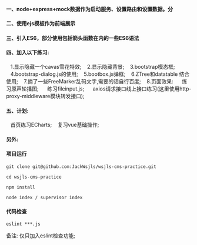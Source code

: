 #### 一、node+express+mock数据作为启动服务、设置路由和设置数据。分

#### 二、使用ejs模板作为前端展示

#### 三、引入ES6，部分使用包括箭头函数在内的一些ES6语法

#### 四、加入以下练习:

&nbsp;&nbsp;&nbsp;1.显示隐藏一个cavas雪花特效;
&nbsp;&nbsp;&nbsp;2.显示隐藏背景;
&nbsp;&nbsp;&nbsp;3.bootstrap模态框;
&nbsp;&nbsp;&nbsp;4.bootstrap-dialog.js的使用;
&nbsp;&nbsp;&nbsp;5.bootbox.js弹框;
&nbsp;&nbsp;&nbsp;6.ZTree和datatable 结合使用;
&nbsp;&nbsp;&nbsp;7.摘了一些FreeMarker乱码文字,需要的话自行百度;
&nbsp;&nbsp;&nbsp;8.页面效果: 
&nbsp;&nbsp;&nbsp;&nbsp;&nbsp;练习原声轮播图;
&nbsp;&nbsp;&nbsp;&nbsp;&nbsp;练习fileinput.js;
&nbsp;&nbsp;&nbsp;&nbsp;&nbsp;axios请求接口线上接口练习(这里使用http-proxy-middleware模块转发接口);

#### 五、计划:
&nbsp;&nbsp;&nbsp;首页练习ECharts;
&nbsp;&nbsp;&nbsp;复习vue基础操作;

#### 另外:
#### 项目运行

```
git clone git@github.com:JackWsjls/wsjls-cms-practice.git 

cd wsjls-cms-practice

npm install 

node index / supervisor index

```

#### 代码检查

```
eslint ***.js

```
备注: 仅只加入eslint检查功能;